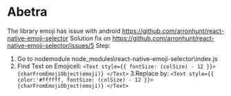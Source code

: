 # Abetra
The library emoji has issue with android
https://github.com/arronhunt/react-native-emoji-selector
Solution fix on https://github.com/arronhunt/react-native-emoji-selector/issues/5
Step:
1. Go to nodemodule
node_modules\react-native-emoji-selector\index.js
2. Find Text on Emojicell:
`<Text style={{ fontSize: (colSize) - 12 }}>
            {charFromEmojiObject(emoji)}
 </Text>`
3.Replace by:
`<Text style={{ color:'#ffffff, fontSize: (colSize) - 12 }}> {charFromEmojiObject(emoji)} </Text>`
